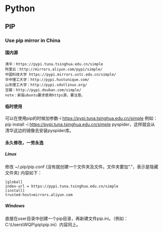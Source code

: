 # Python

## PIP

### Use pip mirror in China

#### 国内源
```
清华：https://pypi.tuna.tsinghua.edu.cn/simple
阿里云：http://mirrors.aliyun.com/pypi/simple/
中国科技大学 https://pypi.mirrors.ustc.edu.cn/simple/
华中理工大学：http://pypi.hustunique.com/
山东理工大学：http://pypi.sdutlinux.org/ 
豆瓣：http://pypi.douban.com/simple/
note：新版ubuntu要求使用https源，要注意。
```

#### 临时使用

可以在使用pip的时候加参数-i https://pypi.tuna.tsinghua.edu.cn/simple
例如：pip install -i https://pypi.tuna.tsinghua.edu.cn/simple pyspider，这样就会从清华这边的镜像去安装pyspider库。

#### 永久修改，一劳永逸

##### Linux
修改 ~/.pip/pip.conf (没有就创建一个文件夹及文件。文件夹要加“.”，表示是隐藏文件夹)
内容如下：
```shell script
[global]
index-url = https://pypi.tuna.tsinghua.edu.cn/simple
[install]
trusted-host=mirrors.aliyun.com
```
##### Windows
直接在user目录中创建一个pip目录，再新建文件pip.ini。（例如：C:\Users\WQP\pip\pip.ini）内容同上。